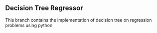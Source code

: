 ## Decision Tree Regressor

<p> This branch contains the implementation of decision tree on regression problems using python </p> 
